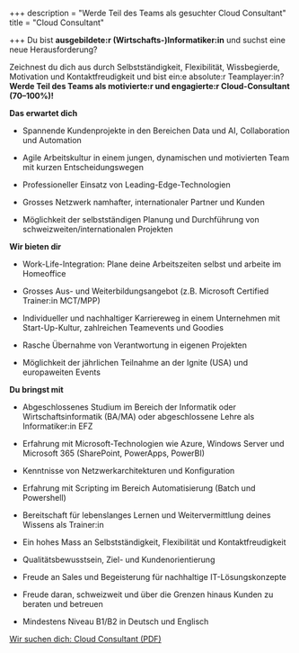+++
description = "Werde Teil des Teams als gesuchter Cloud Consultant"
title = "Cloud Consultant"

+++
Du bist **ausgebildete:r (Wirtschafts-)Informatiker:in** und suchst eine neue Herausforderung?

Zeichnest du dich aus durch Selbstständigkeit, Flexibilität, Wissbegierde, Motivation und Kontaktfreudigkeit und bist ein:e absolute:r Teamplayer:in? **Werde Teil des Teams als motivierte:r und engagierte:r Cloud-Consultant (70–100%)!**

**Das erwartet dich**

* Spannende Kundenprojekte in den Bereichen Data und AI, Collaboration und Automation
* Agile Arbeitskultur in einem jungen, dynamischen und motivierten Team mit kurzen Entscheidungswegen
* Professioneller Einsatz von Leading-Edge-Technologien
* Grosses Netzwerk namhafter, internationaler Partner und Kunden


* Möglichkeit der selbstständigen Planung und Durchführung von schweizweiten/internationalen Projekten

**Wir bieten dir**

* Work-Life-Integration: Plane deine Arbeitszeiten selbst und arbeite im Homeoffice
* Grosses Aus- und Weiterbildungsangebot (z.B. Microsoft Certified Trainer:in MCT/MPP)
* Individueller und nachhaltiger Karriereweg in einem Unternehmen mit Start-Up-Kultur, zahlreichen Teamevents und Goodies


* Rasche Übernahme von Verantwortung in eigenen Projekten
* Möglichkeit der jährlichen Teilnahme an der Ignite (USA) und europaweiten Events

**Du bringst mit**

* Abgeschlossenes Studium im Bereich der Informatik oder Wirtschaftsinformatik (BA/MA) oder abgeschlossene Lehre als Informatiker:in EFZ
* Erfahrung mit Microsoft-Technologien wie Azure, Windows Server und Microsoft 365 (SharePoint, PowerApps, PowerBI)


* Kenntnisse von Netzwerkarchitekturen und Konfiguration
* Erfahrung mit Scripting im Bereich Automatisierung (Batch und Powershell)
* Bereitschaft für lebenslanges Lernen und Weitervermittlung deines Wissens als Trainer:in
* Ein hohes Mass an Selbstständigkeit, Flexibilität und Kontaktfreudigkeit
* Qualitätsbewusstsein, Ziel- und Kundenorientierung


* Freude an Sales und Begeisterung für nachhaltige IT-Lösungskonzepte
* Freude daran, schweizweit und über die Grenzen hinaus Kunden zu beraten und betreuen
* Mindestens Niveau B1/B2 in Deutsch und Englisch

[Wir suchen dich: Cloud Consultant (PDF)](/uploads/cloud-consultant-jobanzeige.pdf "Cloud Consultant Jobanzeige (PDF)")